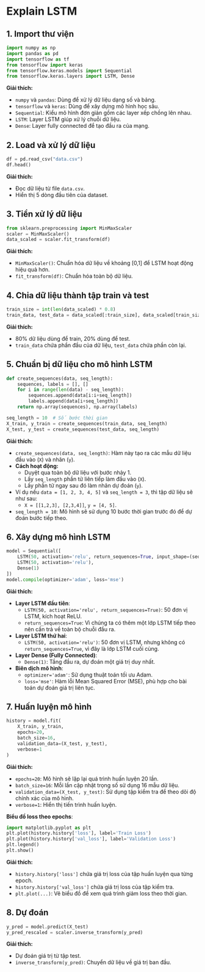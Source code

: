 # Explain LSTM

## 1. Import thư viện

```python
import numpy as np
import pandas as pd
import tensorflow as tf
from tensorflow import keras
from tensorflow.keras.models import Sequential
from tensorflow.keras.layers import LSTM, Dense
```

**Giải thích:**

- `numpy` và `pandas`: Dùng để xử lý dữ liệu dạng số và bảng.
- `tensorflow` và `keras`: Dùng để xây dựng mô hình học sâu.
- `Sequential`: Kiểu mô hình đơn giản gồm các layer xếp chồng lên nhau.
- `LSTM`: Layer LSTM giúp xử lý chuỗi dữ liệu.
- `Dense`: Layer fully connected để tạo đầu ra của mạng.

## 2. Load và xử lý dữ liệu

```python
df = pd.read_csv("data.csv")
df.head()
```

**Giải thích:**

- Đọc dữ liệu từ file `data.csv`.
- Hiển thị 5 dòng đầu tiên của dataset.

## 3. Tiền xử lý dữ liệu

```python
from sklearn.preprocessing import MinMaxScaler
scaler = MinMaxScaler()
data_scaled = scaler.fit_transform(df)
```

**Giải thích:**

- `MinMaxScaler()`: Chuẩn hóa dữ liệu về khoảng [0,1] để LSTM hoạt động hiệu quả hơn.
- `fit_transform(df)`: Chuẩn hóa toàn bộ dữ liệu.

## 4. Chia dữ liệu thành tập train và test

```python
train_size = int(len(data_scaled) * 0.8)
train_data, test_data = data_scaled[:train_size], data_scaled[train_size:]
```

**Giải thích:**

- 80% dữ liệu dùng để train, 20% dùng để test.
- `train_data` chứa phần đầu của dữ liệu, `test_data` chứa phần còn lại.

## 5. Chuẩn bị dữ liệu cho mô hình LSTM

```python
def create_sequences(data, seq_length):
    sequences, labels = [], []
    for i in range(len(data) - seq_length):
        sequences.append(data[i:i+seq_length])
        labels.append(data[i+seq_length])
    return np.array(sequences), np.array(labels)

seq_length = 10  # Số bước thời gian
X_train, y_train = create_sequences(train_data, seq_length)
X_test, y_test = create_sequences(test_data, seq_length)
```

**Giải thích:**

- `create_sequences(data, seq_length)`: Hàm này tạo ra các mẫu dữ liệu đầu vào (`X`) và nhãn (`y`).
- **Cách hoạt động:**
  - Duyệt qua toàn bộ dữ liệu với bước nhảy 1.
  - Lấy `seq_length` phần tử liên tiếp làm đầu vào (`X`).
  - Lấy phần tử ngay sau đó làm nhãn dự đoán (`y`).
- Ví dụ nếu `data = [1, 2, 3, 4, 5]` và `seq_length = 3`, thì tập dữ liệu sẽ như sau:
  - `X = [[1,2,3], [2,3,4]]`, `y = [4, 5]`.
- `seq_length = 10`: Mô hình sẽ sử dụng 10 bước thời gian trước đó để dự đoán bước tiếp theo.

## 6. Xây dựng mô hình LSTM

```python
model = Sequential([
    LSTM(50, activation='relu', return_sequences=True, input_shape=(seq_length, X_train.shape[2])),
    LSTM(50, activation='relu'),
    Dense(1)
])
model.compile(optimizer='adam', loss='mse')
```

**Giải thích:**

- **Layer LSTM đầu tiên**:
  - `LSTM(50, activation='relu', return_sequences=True)`: 50 đơn vị LSTM, kích hoạt ReLU.
  - `return_sequences=True`: Vì chúng ta có thêm một lớp LSTM tiếp theo nên cần trả về toàn bộ chuỗi đầu ra.
- **Layer LSTM thứ hai**:
  - `LSTM(50, activation='relu')`: 50 đơn vị LSTM, nhưng không có `return_sequences=True`, vì đây là lớp LSTM cuối cùng.
- **Layer Dense (Fully Connected)**:
  - `Dense(1)`: Tầng đầu ra, dự đoán một giá trị duy nhất.
- **Biên dịch mô hình**:
  - `optimizer='adam'`: Sử dụng thuật toán tối ưu Adam.
  - `loss='mse'`: Hàm lỗi Mean Squared Error (MSE), phù hợp cho bài toán dự đoán giá trị liên tục.

## 7. Huấn luyện mô hình

```python
history = model.fit(
    X_train, y_train,
    epochs=20,
    batch_size=16,
    validation_data=(X_test, y_test),
    verbose=1
)
```

**Giải thích:**

- `epochs=20`: Mô hình sẽ lặp lại quá trình huấn luyện 20 lần.
- `batch_size=16`: Mỗi lần cập nhật trọng số sử dụng 16 mẫu dữ liệu.
- `validation_data=(X_test, y_test)`: Sử dụng tập kiểm tra để theo dõi độ chính xác của mô hình.
- `verbose=1`: Hiển thị tiến trình huấn luyện.

**Biểu đồ loss theo epochs**:

```python
import matplotlib.pyplot as plt
plt.plot(history.history['loss'], label='Train Loss')
plt.plot(history.history['val_loss'], label='Validation Loss')
plt.legend()
plt.show()
```

**Giải thích:**

- `history.history['loss']` chứa giá trị loss của tập huấn luyện qua từng epoch.
- `history.history['val_loss']` chứa giá trị loss của tập kiểm tra.
- `plt.plot(...)`: Vẽ biểu đồ để xem quá trình giảm loss theo thời gian.

## 8. Dự đoán

```python
y_pred = model.predict(X_test)
y_pred_rescaled = scaler.inverse_transform(y_pred)
```

**Giải thích:**

- Dự đoán giá trị từ tập test.
- `inverse_transform(y_pred)`: Chuyển dữ liệu về giá trị ban đầu.
